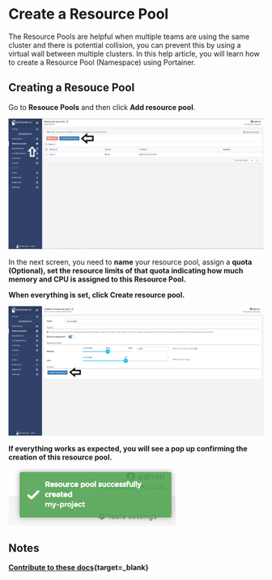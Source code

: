 # Create a Resource Pool

The Resource Pools are helpful when multiple teams are using the same cluster and there is potential collision, you can prevent this by using a virtual wall between multiple clusters. In this help article, you will learn how to create a Resource Pool (Namespace) using Portainer.

## Creating a Resouce Pool

Go to <b>Resouce Pools</b> and then click <b>Add resource pool</b>.

![resource_pool](assets/create-1.png)

In the next screen, you need to <b>name</b> your resource pool, assign a <b>quota<b> (Optional), set the <b>resource limits</b> of that quota indicating how much memory and CPU is assigned to this Resource Pool.

When everything is set, click <b>Create resource pool</b>.

![resource_pool](assets/create-2.png)

If everything works as expected, you will see a pop up confirming the creation of this resource pool.

![resource_pool](assets/create-3.png)

## Notes

[Contribute to these docs](https://github.com/portainer/portainer-docs/blob/master/contributing.md){target=_blank}